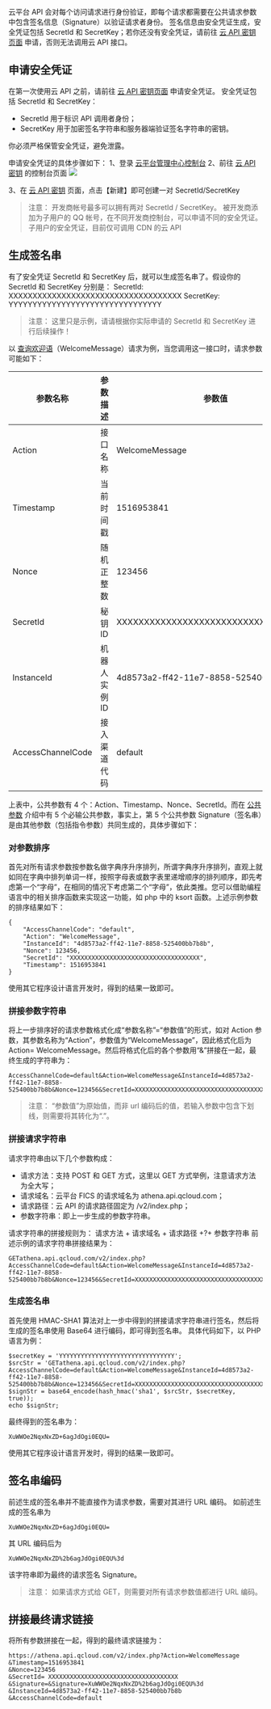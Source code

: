 云平台 API 会对每个访问请求进行身份验证，即每个请求都需要在公共请求参数中包含签名信息（Signature）以验证请求者身份。
签名信息由安全凭证生成，安全凭证包括 SecretId 和 SecretKey；若你还没有安全凭证，请前往 [云 API 密钥页面](http://console.tce.fsphere.cn/cam/capi) 申请，否则无法调用云 API 接口。

## 申请安全凭证
在第一次使用云 API 之前，请前往 [云 API 密钥页面](http://console.tce.fsphere.cn/cam/capi) 申请安全凭证。
安全凭证包括 SecretId 和 SecretKey：
- SecretId 用于标识 API 调用者身份；
- SecretKey 用于加密签名字符串和服务器端验证签名字符串的密钥。

你必须严格保管安全凭证，避免泄露。

申请安全凭证的具体步骤如下：
1、登录 [云平台管理中心控制台](http://tce.fsphere.cn/login?s_url=https%3A%2F%2Fconsole.tce.fsphere.c%2F)
2、前往 [云 API 密钥](http://console.tce.fsphere.cn/cam/capi) 的控制台页面
![](https://mc.qcloudimg.com/static/img/faaa1169e1851df12df81186f30a67b0/image.png)

3、在 [云 API 密钥](http://console.tce.fsphere.cn/cam/capi) 页面，点击【新建】即可创建一对 SecretId/SecretKey
> 注意：
> 开发商帐号最多可以拥有两对 SecretId / SecretKey。
> 被开发商添加为子用户的 QQ 帐号，在不同开发商控制台，可以申请不同的安全凭证。
> 子用户的安全凭证，目前仅可调用 CDN 的云 API

## 生成签名串
有了安全凭证 SecretId 和 SecretKey 后，就可以生成签名串了。假设你的 SecretId 和 SecretKey 分别是：
SecretId: XXXXXXXXXXXXXXXXXXXXXXXXXXXXXXXXXXXX
SecretKey: YYYYYYYYYYYYYYYYYYYYYYYYYYYYYYYY
> 注意：
> 这里只是示例，请请根据你实际申请的 SecretId 和 SecretKey 进行后续操作！


以 [查询欢迎语](/document/product/671/14392)（WelcomeMessage）请求为例，当您调用这一接口时，请求参数可能如下：

| 参数名称 | 参数描述 | 参数值 |
|---------|---------|---------|
| Action | 接口名称 | WelcomeMessage |
| Timestamp | 当前时间戳 | 1516953841 |
| Nonce | 随机正整数 | 123456 |
| SecretId | 秘钥 ID | XXXXXXXXXXXXXXXXXXXXXXXXXXXXXXXXXXXX |
| InstanceId | 机器人实例 ID | 4d8573a2-ff42-11e7-8858-525400bb7b8b |
| AccessChannelCode | 接入渠道代码 | default |

上表中，公共参数有 4 个：Action、Timestamp、Nonce、SecretId。而在 [公共参数](/document/product/671/14384) 介绍中有 5 个必输公共参数，事实上，第 5 个公共参数 Signature（签名串）是由其他参数（包括指令参数）共同生成的，具体步骤如下：

### 对参数排序
首先对所有请求参数按参数名做字典序升序排列，所谓字典序升序排列，直观上就如同在字典中排列单词一样，按照字母表或数字表里递增顺序的排列顺序，即先考虑第一个“字母”，在相同的情况下考虑第二个“字母”，依此类推。您可以借助编程语言中的相关排序函数来实现这一功能，如 php 中的 ksort 函数。上述示例参数的排序结果如下：
```
{
    "AccessChannelCode": "default",
    "Action": "WelcomeMessage",
    "InstanceId": "4d8573a2-ff42-11e7-8858-525400bb7b8b",
    "Nonce": 123456,
    "SecretId": "XXXXXXXXXXXXXXXXXXXXXXXXXXXXXXXXXXXX",
    "Timestamp": 1516953841
}
```
使用其它程序设计语言开发时，得到的结果一致即可。

### 拼接参数字符串
将上一步排序好的请求参数格式化成“参数名称”=“参数值”的形式，如对 Action 参数，其参数名称为“Action”，参数值为“WelcomeMessage”，因此格式化后为 Action= WelcomeMessage。然后将格式化后的各个参数用“&”拼接在一起，最终生成的字符串为：
```
AccessChannelCode=default&Action=WelcomeMessage&InstanceId=4d8573a2-ff42-11e7-8858-525400bb7b8b&Nonce=123456&SecretId=XXXXXXXXXXXXXXXXXXXXXXXXXXXXXXXXXXXX&Timestamp=1516953841
```
> 注意：
> “参数值”为原始值，而非 url 编码后的值，若输入参数中包含下划线，则需要将其转化为“.”。

### 拼接请求字符串
请求字符串由以下几个参数构成：
- 请求方法：支持 POST 和 GET 方式，这里以 GET 方式举例，注意请求方法为全大写；
- 请求域名：云平台 FICS 的请求域名为 athena.api.qcloud.com；
- 请求路径：云 API 的请求路径固定为 /v2/index.php；
- 参数字符串：即上一步生成的参数字符串。

请求字符串的拼接规则为：
请求方法 + 请求域名 + 请求路径 +?+ 参数字符串
前述示例的请求字符串拼接结果为：
```
GETathena.api.qcloud.com/v2/index.php?AccessChannelCode=default&Action=WelcomeMessage&InstanceId=4d8573a2-ff42-11e7-8858-525400bb7b8b&Nonce=123456&SecretId=XXXXXXXXXXXXXXXXXXXXXXXXXXXXXXXXXXXX&Timestamp=1516953841
```

### 生成签名串
首先使用 HMAC-SHA1 算法对上一步中得到的拼接请求字符串进行签名，然后将生成的签名串使用 Base64 进行编码，即可得到签名串。
具体代码如下，以 PHP 语言为例：
```
$secretKey = 'YYYYYYYYYYYYYYYYYYYYYYYYYYYYYYYY';
$srcStr = 'GETathena.api.qcloud.com/v2/index.php?AccessChannelCode=default&Action=WelcomeMessage&InstanceId=4d8573a2-ff42-11e7-8858-525400bb7b8b&Nonce=123456&SecretId=XXXXXXXXXXXXXXXXXXXXXXXXXXXXXXXXXXXX&Timestamp=1516953841';
$signStr = base64_encode(hash_hmac('sha1', $srcStr, $secretKey, true));
echo $signStr;
```
最终得到的签名串为：
```
XuWWOe2NqxNxZD+6agJdOgi0EQU=
```
使用其它程序设计语言开发时，得到的结果一致即可。

## 签名串编码
前述生成的签名串并不能直接作为请求参数，需要对其进行 URL 编码。
如前述生成的签名串为
```
XuWWOe2NqxNxZD+6agJdOgi0EQU=
```
其 URL 编码后为
```
XuWWOe2NqxNxZD%2b6agJdOgi0EQU%3d
```
该字符串即为最终的请求签名 Signature。
> 注意：
> 如果请求方式给 GET，则需要对所有请求参数值都进行 URL 编码。

## 拼接最终请求链接
将所有参数拼接在一起，得到的最终请求链接为：
```
https://athena.api.qcloud.com/v2/index.php?Action=WelcomeMessage
&Timestamp=1516953841
&Nonce=123456
&SecretId= XXXXXXXXXXXXXXXXXXXXXXXXXXXXXXXXXXXX
&Signature=&Signature=XuWWOe2NqxNxZD%2b6agJdOgi0EQU%3d
&InstanceId=4d8573a2-ff42-11e7-8858-525400bb7b8b
&AccessChannelCode=default
```
